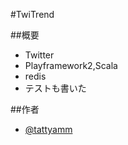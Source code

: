 #TwiTrend

##概要
* Twitter
* Playframework2,Scala
* redis
* テストも書いた

##作者
* [@tattyamm](https://twitter.com/tattyamm)